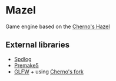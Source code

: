 # Mazel

Game engine based on the [Cherno's Hazel](https://github.com/TheCherno/glfw)

## External libraries

- [Spdlog](https://github.com/gabime/spdlog)
- [Premake5](https://github.com/premake/premake-core)
- [GLFW](https://github.com/glfw/glfw) + using [Cherno's fork](https://github.com/TheCherno/glfw)